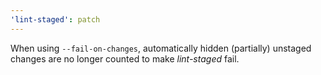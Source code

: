 ```yaml
---
'lint-staged': patch
---
```


When using `--fail-on-changes`, automatically hidden (partially) unstaged changes are no longer counted to make _lint-staged_ fail.
